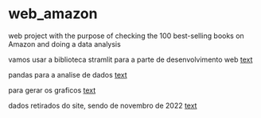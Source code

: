 # web_amazon
web project with the purpose of checking the 100 best-selling books on Amazon and doing a data analysis

vamos usar a biblioteca stramlit para a parte de desenvolvimento web
[text](https://streamlit.io/)

pandas para a analise de dados
[text](https://pandas.pydata.org/)

para gerar os graficos
[text](https://plotly.com/)

dados retirados do site, sendo de novembro de 2022
[text](https://www.kaggle.com/datasets/anshtanwar/top-200-trending-books-with-reviews?resource=download)